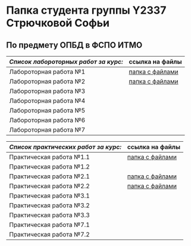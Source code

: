 # Папка студента группы Y2337 Стрючковой Софьи #
## По предмету ОПБД в ФСПО ИТМО

| ***Список лабороторных работ за курс:*** |                                 ссылка на файлы                                                                                      |
| ---------------------------------------- | ------------------------------------------------------------------------------------------------------------------------------------ |
|          Лабороторная работа №1          | [папка с файлами](https://github.com/Sonya-Vishneva/ITMO_FSPO_DataBases_2020-2021/tree/master/students/y2337/Striuchkova_Sonya/lr_1) |
|          Лабороторная работа №2          | [папка с файлами](https://github.com/Sonya-Vishneva/ITMO_FSPO_DataBases_2020-2021/tree/master/students/y2337/Striuchkova_Sonya/laba_2) |
|          Лабороторная работа №3          |                                                                                                                                      |
|          Лабороторная работа №4          |                                                                                                                                      |
|          Лабороторная работа №5          |                                                                                                                                      |
|          Лабороторная работа №6          |                                                                                                                                      |
|          Лабороторная работа №7          |                                                                                                                                      |


| ***Список практических работ за курс:*** |                                 ссылка на файлы                                                                                      |
| ---------------------------------------- | ------------------------------------------------------------------------------------------------------------------------------------ |
|          Практическая работа №1.1          | [папка с файлами](https://github.com/Sonya-Vishneva/ITMO_FSPO_DataBases_2020-2021/tree/master/students/y2337/Striuchkova_Sonya/lections/lection_1_oltp_olap) |
|          Практическая работа №1.2          |  |
|          Практическая работа №2.1          | [папка с файлами](https://github.com/Sonya-Vishneva/ITMO_FSPO_DataBases_2020-2021/tree/master/students/y2337/Striuchkova_Sonya/Pr2.1_PiterChen) |
|          Практическая работа №2.2          | [папка с файлами](https://github.com/Sonya-Vishneva/ITMO_FSPO_DataBases_2020-2021/tree/master/students/y2337/Striuchkova_Sonya/pr_2.2) |
|          Практическая работа №3.1          |                                                                                                                                      |
|          Практическая работа №3.2          |                                                                                                                                      |
|          Практическая работа №3.3          |                                                                                                                                      |
|          Практическая работа №7.1          |                                                                                                                                      |
|          Практическая работа №7.2          |



